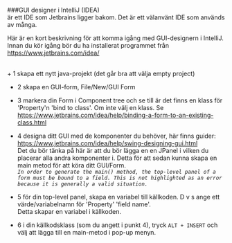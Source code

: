 ###GUI designer i IntelliJ (IDEA)   
är ett IDE som Jetbrains ligger bakom. Det är ett välanvänt IDE som används av många.  

Här är en kort beskrivning för att komma igång med GUI-designern i IntelliJ.  Innan du kör igång bör du ha installerat programmet från https://www.jetbrains.com/idea/  

<br>
+ 1 skapa ett nytt java-projekt (det går bra att välja empty project)  

+ 2 skapa en GUI-form, File/New/GUI Form  

+ 3 markera din Form i Component tree och se till är det finns en klass för 'Property'n 'bind to class'. Om inte välj en klass.     Se https://www.jetbrains.com/idea/help/binding-a-form-to-an-existing-class.html   

+ 4 designa ditt GUI med de komponenter du behöver, här finns guider: https://www.jetbrains.com/idea/help/swing-designing-gui.html  
     Det du bör tänka på här är att du bör lägga en en JPanel i vilken du placerar alla andra komponenter i. Detta för att sedan kunna skapa en main metod för att köra ditt GUI/Form.   
    _`In order to generate the main() method, the top-level panel of a form must
be bound to a field. This is not highlighted as an error because it is generally
a valid situation.`_  

+ 5 för din top-level panel, skapa en variabel till källkoden. D v s ange ett värde/variabelnamn för 'Property' 'field name'.  
Detta skapar en variabel i källkoden.  
+ 6 i din källkodsklass (som du angett i punkt 4), tryck `ALT + INSERT` och välj att lägga till en main-metod i pop-up menyn.
